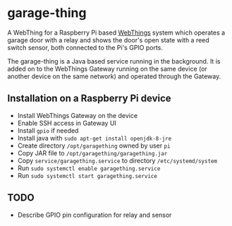 # garage-thing

A WebThing for a Raspberry Pi based [WebThings](https://webthings.io/) system which operates a garage door with a relay and shows the door's open state with a reed switch sensor, both connected to the Pi's GPIO ports.

The garage-thing is a Java based service running in the background. It is added on to the WebThings Gateway running on the same device (or another device on the same network) and operated through the Gateway.

## Installation on a Raspberry Pi device

* Install WebThings Gateway on the device
* Enable SSH access in Gateway UI
* Install `gpio` if needed
* Install java with `sudo apt-get install openjdk-8-jre`
* Create directory `/opt/garagething` owned by user `pi`
* Copy JAR file to `/opt/garagething/garagething.jar`
* Copy `service/garagething.service` to directory `/etc/systemd/system`
* Run `sudo systemctl enable garagething.service`
* Run `sudo systemctl start garagething.service`

## TODO
* Describe GPIO pin configuration for relay and sensor